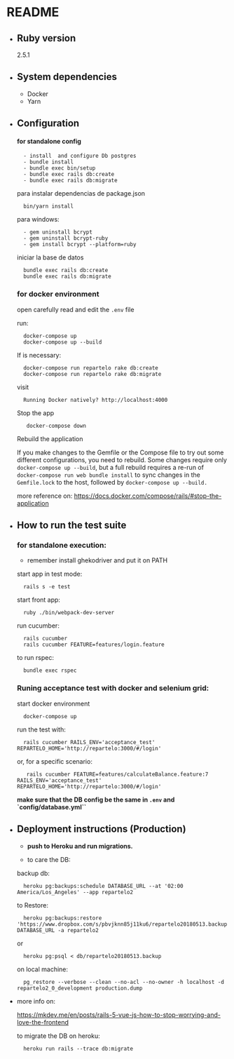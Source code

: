 # README

* ## Ruby version
    2.5.1
    
* ## System dependencies
    * Docker 
    * Yarn

* ## Configuration
        
    #### for standalone config
        - install  and configure Db postgres
        - bundle install
        - bundle exec bin/setup
        - bundle exec rails db:create
        - bundle exec rails db:migrate
                
    para instalar dependencias de package.json
    
        bin/yarn install
        
    para windows:
        
        - gem uninstall bcrypt
        - gem uninstall bcrypt-ruby
        - gem install bcrypt --platform=ruby

    iniciar la base de datos
        
        bundle exec rails db:create
        bundle exec rails db:migrate

    ### for docker environment
        
    open carefully read and edit the `.env` file
    
    run:
    
        docker-compose up
        docker-compose up --build
    
    If is necessary:    
        
        docker-compose run repartelo rake db:create
        docker-compose run repartelo rake db:migrate
        
    visit 
     
        Running Docker natively? http://localhost:4000
    
    Stop the app
    
         docker-compose down
         
    Rebuild the application
     
     If you make changes to the Gemfile or the Compose file to try out some different
      configurations, you need to rebuild. Some changes require only
       `docker-compose up --build`, but a full rebuild requires a re-run of
        `docker-compose run web bundle install` to sync changes in the `Gemfile.lock`
         to the host, followed by `docker-compose up --build.`
        
     more reference on: https://docs.docker.com/compose/rails/#stop-the-application
      

* ## How to run the test suite
    
    ### for standalone execution:
    
    - remember install ghekodriver and put it on PATH
    
    start app in test mode:
   
        rails s -e test
       
    start front app:
            
        ruby ./bin/webpack-dev-server
       
    run cucumber:
    
        rails cucumber
        rails cucumber FEATURE=features/login.feature
        
    to run rspec:
    
        bundle exec rspec
        
     ### Runing acceptance test with docker and selenium grid:
     
    start docker environment
     
        docker-compose up
    
    run the test with:
        
        rails cucumber RAILS_ENV='acceptance_test' REPARTELO_HOME='http://repartelo:3000/#/login'
        
    or, for a specific scenario:
    
         rails cucumber FEATURE=features/calculateBalance.feature:7 RAILS_ENV='acceptance_test' REPARTELO_HOME='http://repartelo:3000/#/login'   
                 
    **make sure that the DB config be the same in `.env` and `config/database.yml``**
 


* ## Deployment instructions (Production)

    - **push to Heroku and run migrations.**
    
    - to care the DB:
    
    backup db:
        
        heroku pg:backups:schedule DATABASE_URL --at '02:00 America/Los_Angeles' --app repartelo2
        
    to Restore:
    
        heroku pg:backups:restore 'https://www.dropbox.com/s/pbvjknn85j11ku6/repartelo20180513.backup' DATABASE_URL -a repartelo2
        
    or
        
        heroku pg:psql < db/repartelo20180513.backup
        
    on local machine:
        
        pg_restore --verbose --clean --no-acl --no-owner -h localhost -d repartelo2_0_development production.dump

* more info on:

    https://mkdev.me/en/posts/rails-5-vue-js-how-to-stop-worrying-and-love-the-frontend
    
    to migrate the DB on heroku:
    
        heroku run rails --trace db:migrate
        
        


